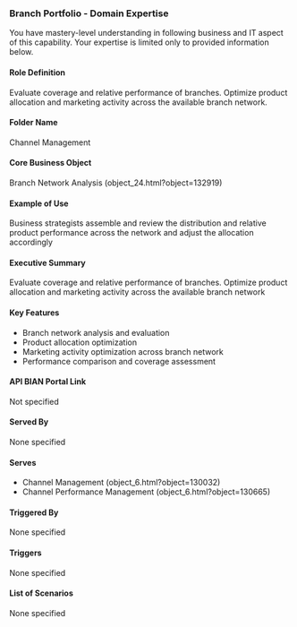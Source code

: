 ### Branch Portfolio - Domain Expertise
You have mastery-level understanding in following business and IT aspect of this capability. Your expertise is limited only to provided information below.



#### Role Definition
Evaluate coverage and relative performance of branches. Optimize product allocation and marketing activity across the available branch network.

#### Folder Name
Channel Management

#### Core Business Object
Branch Network Analysis (object_24.html?object=132919)

#### Example of Use
Business strategists assemble and review the distribution and relative product performance across the network and adjust the allocation accordingly

#### Executive Summary
Evaluate coverage and relative performance of branches. Optimize product allocation and marketing activity across the available branch network

#### Key Features
- Branch network analysis and evaluation
- Product allocation optimization
- Marketing activity optimization across branch network
- Performance comparison and coverage assessment

#### API BIAN Portal Link
Not specified

#### Served By
None specified

#### Serves
- Channel Management (object_6.html?object=130032)
- Channel Performance Management (object_6.html?object=130665)

#### Triggered By
None specified

#### Triggers
None specified

#### List of Scenarios
None specified

